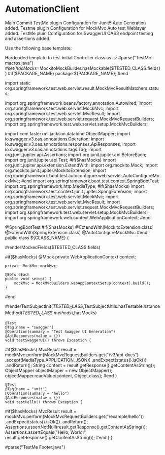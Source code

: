 # AutomationClient
Main Commit
TestMe plugin Configuration for Junit5 Auto Generation added.
Testme plugin Configuration for MockMvc Auto test Weblayer added.
TestMe pluin  Configuration for SwaggerUI OAS3 endpoint testing and assertions added.

Use the following base template:

Hardcoded template to test initial Controller class as is:
#parse("TestMe macros.java")
#set($hasMocks=$MockitoMockBuilder.hasMockable($TESTED_CLASS.fields))
#if($PACKAGE_NAME)
package ${PACKAGE_NAME};
#end

import static org.springframework.test.web.servlet.result.MockMvcResultMatchers.status;

import org.springframework.beans.factory.annotation.Autowired;
import org.springframework.test.web.servlet.MockMvc;
import org.springframework.test.web.servlet.MvcResult;
import org.springframework.test.web.servlet.request.MockMvcRequestBuilders;
import org.springframework.test.web.servlet.setup.MockMvcBuilders;


import com.fasterxml.jackson.databind.ObjectMapper;
import io.swagger.v3.oas.annotations.Operation;
import io.swagger.v3.oas.annotations.responses.ApiResponses;
import io.swagger.v3.oas.annotations.tags.Tag;
import org.junit.jupiter.api.Assertions;
import org.junit.jupiter.api.BeforeEach;
import org.junit.jupiter.api.Test;
#if($hasMocks)
import org.junit.jupiter.api.extension.ExtendWith;
import org.mockito.Mock;
import org.mockito.junit.jupiter.MockitoExtension;
import org.springframework.boot.test.autoconfigure.web.servlet.AutoConfigureMockMvc;
#end
import org.springframework.boot.test.context.SpringBootTest;
import org.springframework.http.MediaType;
#if($hasMocks)
import org.springframework.test.context.junit.jupiter.SpringExtension;
import org.springframework.test.web.servlet.MockMvc;
import org.springframework.test.web.servlet.MvcResult;
import org.springframework.test.web.servlet.request.MockMvcRequestBuilders;
import org.springframework.test.web.servlet.setup.MockMvcBuilders;
import org.springframework.web.context.WebApplicationContext;
#end

@SpringBootTest
#if($hasMocks)
@ExtendWith(MockitoExtension.class)
@ExtendWith(SpringExtension.class)
@AutoConfigureMockMvc
#end
public class ${CLASS_NAME} {

#renderMockedFields($TESTED_CLASS.fields)

#if($hasMocks)
    @Mock
    private WebApplicationContext context;

    private MockMvc mockMvc;

    @BeforeEach
    public void setup() {
        mockMvc = MockMvcBuilders.webAppContextSetup(context).build();
    }
#end

#renderTestSubjectInit($TESTED_CLASS,$TestSubjectUtils.hasTestableInstanceMethod($TESTED_CLASS.methods),$hasMocks)

    @Test
    @Tag(name = "swagger")
    @Operation(summary = "Test Swagger UI Generation")
    @ApiResponses(value = {})
    void testSwaggerUI() throws Exception {
#if($hasMocks)
        MvcResult result = mockMvc.perform(MockMvcRequestBuilders.get("/v3/api-docs")
                        .accept(MediaType.APPLICATION_JSON))
                .andExpect(status().isOk())
                .andReturn();
        String content = result.getResponse().getContentAsString();
        ObjectMapper objectMapper = new ObjectMapper();
        objectMapper.readValue(content, Object.class);
#end
    }

    @Test
    @Tag(name = "unit")
    @Operation(summary = "hello")
    @ApiResponses(value = {})
    void testHello() throws Exception {
#if($hasMocks)
        MvcResult result = mockMvc.perform(MockMvcRequestBuilders.get("/example/hello"))
                .andExpect(status().isOk())
                .andReturn();
        Assertions.assertNotNull(result.getResponse().getContentAsString());
        Assertions.assertEquals("Hello, World!", result.getResponse().getContentAsString());
#end
    }
}

#parse("TestMe Footer.java")
